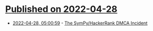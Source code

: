 # [Published on 2022-04-28](index.md)

* [2022-04-28, 05:00:59](https://news.ycombinator.com/item?id=31188923) - [The SymPy/HackerRank DMCA Incident](https://www.asmeurer.com/blog/posts/the-sympy-hackerrank-dmca-incident/)
